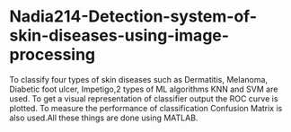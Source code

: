 # Nadia214-Detection-system-of-skin-diseases-using-image-processing
To classify four types of skin diseases such as Dermatitis, Melanoma, Diabetic foot ulcer, Impetigo,2 types of ML algorithms KNN and SVM are used. To get a visual representation of classifier output the ROC curve is plotted. To measure the performance of classification Confusion Matrix is also used.All these things are done using MATLAB.
